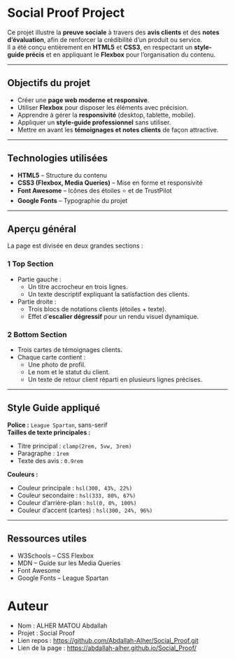 # Social Proof Project

Ce projet illustre la **preuve sociale** à travers des **avis clients** et des **notes d’évaluation**, afin de renforcer la crédibilité d’un produit ou service.  
Il a été conçu entièrement en **HTML5** et **CSS3**, en respectant un **style-guide précis** et en appliquant le **Flexbox** pour l’organisation du contenu.

---

## Objectifs du projet

- Créer une **page web moderne et responsive**.
- Utiliser **Flexbox** pour disposer les éléments avec précision.
- Apprendre à gérer la **responsivité** (desktop, tablette, mobile).
- Appliquer un **style-guide professionnel** sans utiliser.
- Mettre en avant les **témoignages et notes clients** de façon attractive.

---

## Technologies utilisées

- **HTML5** – Structure du contenu  
- **CSS3 (Flexbox, Media Queries)** – Mise en forme et responsivité  
- **Font Awesome** – Icônes des étoiles ⭐ et de TrustPilot  
- **Google Fonts** – Typographie du projet  

---

##  Aperçu général

La page est divisée en deux grandes sections :

### 1 Top Section
- Partie gauche :  
  - Un titre accrocheur en trois lignes.  
  - Un texte descriptif expliquant la satisfaction des clients.  
- Partie droite :  
  - Trois blocs de notations clients (étoiles + texte).  
  - Effet d’**escalier dégressif** pour un rendu visuel dynamique.  

### 2 Bottom Section
- Trois cartes de témoignages clients.  
- Chaque carte contient :  
  - Une photo de profil.  
  - Le nom et le statut du client.  
  - Un texte de retour client réparti en plusieurs lignes précises.  

---

## Style Guide appliqué

**Police :** `League Spartan`, sans-serif  
**Tailles de texte principales :**
- Titre principal : `clamp(2rem, 5vw, 3rem)`
- Paragraphe : `1rem`
- Texte des avis : `0.9rem`

**Couleurs :**
- Couleur principale : `hsl(300, 43%, 22%)`
- Couleur secondaire : `hsl(333, 80%, 67%)`
- Couleur d’arrière-plan : `hsl(0, 0%, 100%)`
- Couleur d’accent (cartes) : `hsl(300, 24%, 96%)`

---

## Ressources utiles

   - W3Schools – CSS Flexbox
   - MDN – Guide sur les Media Queries
   - Font Awesome
   - Google Fonts – League Spartan

# Auteur

   - Nom : ALHER MATOU Abdallah
   - Projet : Social Proof 
   - Lien repos : https://github.com/Abdallah-Alher/Social_Proof.git
   - Lien de la page : https://abdallah-alher.github.io/Social_Proof/